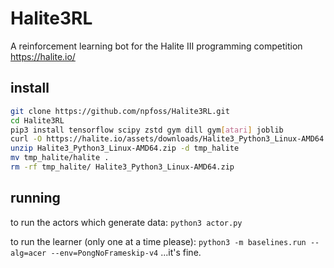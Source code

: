 # Halite3RL
A reinforcement learning bot for the Halite III programming competition https://halite.io/

## install

```bash
git clone https://github.com/npfoss/Halite3RL.git
cd Halite3RL
pip3 install tensorflow scipy zstd gym dill gym[atari] joblib
curl -O https://halite.io/assets/downloads/Halite3_Python3_Linux-AMD64.zip
unzip Halite3_Python3_Linux-AMD64.zip -d tmp_halite
mv tmp_halite/halite .
rm -rf tmp_halite/ Halite3_Python3_Linux-AMD64.zip
```

## running

to run the actors which generate data:
`python3 actor.py`

to run the learner (only one at a time please):
`python3 -m baselines.run --alg=acer --env=PongNoFrameskip-v4`
...it's fine.
